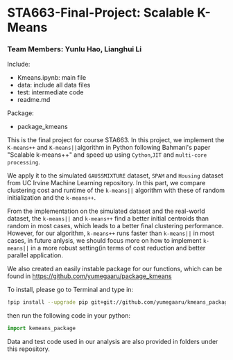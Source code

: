 # STA663-Final-Project: Scalable K-Means

### Team Members: Yunlu Hao, Lianghui Li

Include:   
  * Kmeans.ipynb:   main file  
  * data:           include all data files   
  * test:           intermediate code   
  * readme.md  

Package: 
  * package_kmeans
  
  

This is the final project for course STA663. In this project, we implement the `K-means++` and `K-means||`algorithm in Python following Bahmani's paper "Scalable k-means++" and speed up using `Cython`,`JIT` and `multi-core processing`. 

We apply it to the simulated `GAUSSMIXTURE` dataset, `SPAM` and `Housing` dataset from UC Irvine Machine Learning repository. In this part, we compare clustering cost and runtime of the `k-means||` algorithm with these of random initialization and the `k-means++`. 

From the implementation on the simulated dataset and the real-world dataset, the `k-means||` and `k-means++` find a better initial centroids than random in most cases, which leads to a better final clustering performance. However, for our algorithm, `k-means++` runs faster than `k-means||` in most cases, in future anlysis, we should focus more on how to implement `k-means||` in a more robust setting(in terms of cost reduction and better parallel application.

We also created an easily instable package for our functions, which can be found in https://github.com/yumegaaru/package_kmeans

To install, please go to Terminal and type in:

```bash
!pip install --upgrade pip git+git://github.com/yumegaaru/kmeans_package.git
```

then run the following code in your python:

```python
import kemeans_package
```

Data and test code used in our analysis are also provided in folders under this repository.
